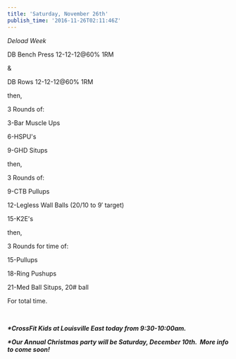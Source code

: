 ```yaml
---
title: 'Saturday, November 26th'
publish_time: '2016-11-26T02:11:46Z'
---
```


*Deload Week*

DB Bench Press 12-12-12\@60% 1RM

&

DB Rows 12-12-12\@60% 1RM

then,

3 Rounds of:

3-Bar Muscle Ups

6-HSPU's

9-GHD Situps

then,

3 Rounds of:

9-CTB Pullups

12-Legless Wall Balls (20/10 to 9′ target)

15-K2E's

then,

3 Rounds for time of:

15-Pullups

18-Ring Pushups

21-Med Ball Situps, 20\# ball

For total time.

 

***\*CrossFit Kids at Louisville East today from 9:30-10:00am.***

***\*Our Annual Christmas party will be Saturday, December 10th.  More
info to come soon!***
